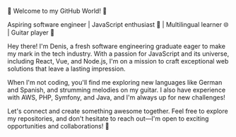 👋 Welcome to my GitHub World! 🚀

Aspiring software engineer | JavaScript enthusiast 🌟 | Multilingual learner 🌐 | Guitar player 🎸

Hey there! I'm Denis, a fresh software engineering graduate eager to make my mark in the tech industry. With a passion for JavaScript and its universe, including React, Vue, and Node.js, I'm on a mission to craft exceptional web solutions that leave a lasting impression.

When I'm not coding, you'll find me exploring new languages like German and Spanish, and strumming melodies on my guitar. I also have experience with AWS, PHP, Symfony, and Java, and I'm always up for new challenges!

Let's connect and create something awesome together. Feel free to explore my repositories, and don't hesitate to reach out—I'm open to exciting opportunities and collaborations! 🚀

<!---
Dionysos5/Dionysos5 is a ✨ special ✨ repository because its `README.md` (this file) appears on your GitHub profile.
You can click the Preview link to take a look at your changes.
--->
